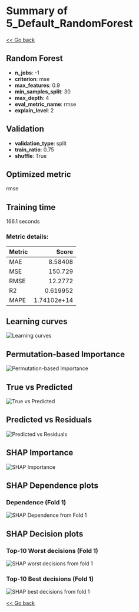 # Summary of 5_Default_RandomForest

[<< Go back](../README.md)


## Random Forest
- **n_jobs**: -1
- **criterion**: mse
- **max_features**: 0.9
- **min_samples_split**: 30
- **max_depth**: 4
- **eval_metric_name**: rmse
- **explain_level**: 2

## Validation
 - **validation_type**: split
 - **train_ratio**: 0.75
 - **shuffle**: True

## Optimized metric
rmse

## Training time

166.1 seconds

### Metric details:
| Metric   |         Score |
|:---------|--------------:|
| MAE      |   8.58408     |
| MSE      | 150.729       |
| RMSE     |  12.2772      |
| R2       |   0.619952    |
| MAPE     |   1.74102e+14 |



## Learning curves
![Learning curves](learning_curves.png)

## Permutation-based Importance
![Permutation-based Importance](permutation_importance.png)
## True vs Predicted

![True vs Predicted](true_vs_predicted.png)


## Predicted vs Residuals

![Predicted vs Residuals](predicted_vs_residuals.png)



## SHAP Importance
![SHAP Importance](shap_importance.png)

## SHAP Dependence plots

### Dependence (Fold 1)
![SHAP Dependence from Fold 1](learner_fold_0_shap_dependence.png)

## SHAP Decision plots

### Top-10 Worst decisions (Fold 1)
![SHAP worst decisions from fold 1](learner_fold_0_shap_worst_decisions.png)
### Top-10 Best decisions (Fold 1)
![SHAP best decisions from fold 1](learner_fold_0_shap_best_decisions.png)

[<< Go back](../README.md)
